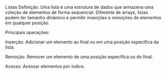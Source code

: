 Listas
Definição: Uma lista é uma estrutura de dados que armazena uma coleção de elementos de forma sequencial. Diferente de arrays, listas podem ter tamanho dinâmico e permitir inserções e remoções de elementos em qualquer posição.

Principais operações:

Inserção: Adicionar um elemento ao final ou em uma posição específica da lista.

Remoção: Remover um elemento de uma posição específica ou do final.

Acesso: Acessar elementos por índice.